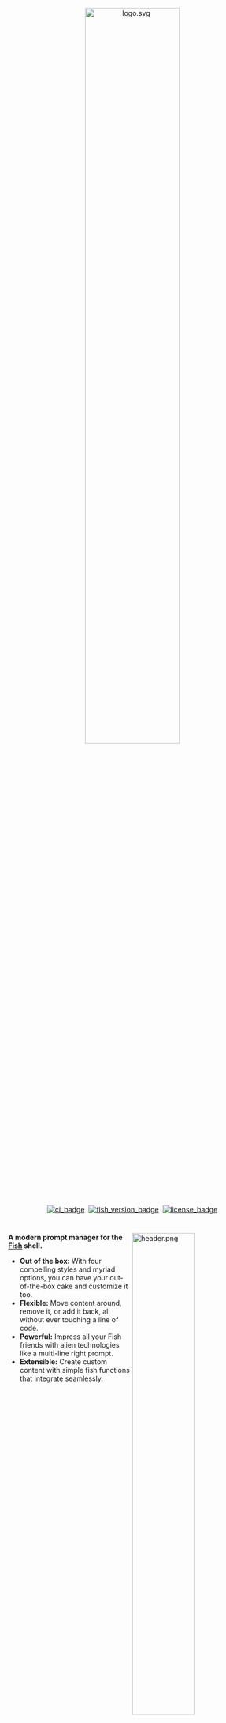 <div align="center">

<img
  src="https://raw.githubusercontent.com/IlanCosman/tide-resources/main/images/logo.svg"
  alt="logo.svg"
  width="61.8%"
/>

<!-- 0 width spaces on the line below -->

[![ci_badge][]][actions] ​ [![fish_version_badge][]](#System-Requirements) ​ [![license_badge][]][license]

</div>

#

<img
   src="https://raw.githubusercontent.com/IlanCosman/tide-resources/main/images/header.png"
   alt="header.png"
   width="50%"
   align="right"
/>

**A modern prompt manager for the [Fish][] shell.**

- **Out of the box:** With four compelling styles and myriad options, you can have your out-of-the-box cake and customize it too.
- **Flexible:** Move content around, remove it, or add it back, all without ever touching a line of code.
- **Powerful:** Impress all your Fish friends with alien technologies like a multi-line right prompt.
- **Extensible:** Create custom content with simple fish functions that integrate seamlessly.

<br clear="right">

## Installation

### System Requirements

- [Git][]
- [Fish][] ≥ 3.1
- A [Nerd Font][nerd fonts] installed and enabled in your terminal (for example the [recommended font](#fonts)).

#### Source and run the install function

```console
curl -sL git.io/tide | source && tide_install
```

## Features

### Configuration Wizard

Run `tide configure` to open the the wizard in your terminal.

![configuration_wizard][]

<br>

<img
   src="https://raw.githubusercontent.com/IlanCosman/tide-resources/main/images/flexible.png"
   alt="flexible.png"
   width="55%"
   align="left"
/>

### Flexible

Tide uses "[items][]", small functions that create the prompt contents. Using the `items` list for each side of the prompt, you have full control of where and which items display.

<br clear="left"><br>

<img
   src="https://raw.githubusercontent.com/IlanCosman/tide-resources/main/images/multi-line_right_prompt.png"
   alt="multi-line_right_prompt.png"
   width="61.8%"
   align="right"
/>

### Multi-Line Right Prompt

> Fish can't do _that_ yet can it!

Tide takes care of all the multi-line logic and printing for you. All you have to do is add the `newline` item.

<br clear="right"><br>

<img
   src="https://raw.githubusercontent.com/IlanCosman/tide-resources/main/images/extensible.png"
   alt="extensible.png"
   width="61.8%"
   align="left"
/>

### Extensible

If there isn't an item that fits your needs you can make your own (and hopefully submit a pull request) or ask for it to be made by opening an issue.

<br clear="left"><br>

<img
   src="https://raw.githubusercontent.com/IlanCosman/tide-resources/main/animations/pure_emulation.gif"
   alt="pure_emulation.gif"
   width="61.8%"
   align="right"
/>

### Pure Emulation

Tide can easily produce the same prompt as [Pure][] (with a number of improvements). Run `tide configure` and select the Pure style.

All of Tide's features are available while using Pure style, though it displays less information by default than Lean style.

<br clear="right">

## Documentation

See the [wiki][] for the full documentation.

## Contributing

From the smallest typo to the largest feature, contributions of any size or experience level are welcome!

If you're interested in helping contribute to Tide, please take a look at the [Contributing Guide][].

## Fonts

### Meslo Nerd Font

Gorgeous monospace font designed by Jim Lyles for Bitstream, customized for Apple, enhanced by André Berg, and finally patched by Roman Perepelitsa of [Powerlevel10k][] with scripts originally developed by Ryan McIntyre of [Nerd Fonts][]. Contains all the glyphs and symbols that Tide may need. Battle-tested in dozens of different terminals on all major operating systems.

### Font Installation

Download these four ttf files:

- [MesloLGS NF Regular.ttf][]
- [MesloLGS NF Bold.ttf][]
- [MesloLGS NF Italic.ttf][]
- [MesloLGS NF Bold Italic.ttf][]

Open each file and click "Install". This will make the `MesloLGS NF` font available to all applications on your system. Configure your terminal to use this font.

## Acknowledgments

- [Powerlevel10k][] - Inspired much of Tide's documentation, resources, ideas, and design.
- [Starship][] - Inspired elements of the documentation and community health files.

[actions]: https://github.com/IlanCosman/tide/actions
[ci_badge]: https://github.com/IlanCosman/tide/workflows/CI/badge.svg
[configuration_wizard]: https://raw.githubusercontent.com/IlanCosman/tide-resources/main/animations/configuration_wizard.gif
[contributing guide]: CONTRIBUTING.md
[fish]: https://fishshell.com/
[fish_version_badge]: https://img.shields.io/badge/fish-3.1.0%2B-blue
[git]: https://git-scm.com/
[license]: LICENSE.md
[license_badge]: https://img.shields.io/github/license/IlanCosman/tide
[meslolgs nf bold.ttf]: https://raw.githubusercontent.com/IlanCosman/tide-resources/main/fonts/mesloLGS_NF_bold.ttf
[meslolgs nf bold italic.ttf]: https://raw.githubusercontent.com/IlanCosman/tide-resources/main/fonts/mesloLGS_NF_bold_italic.ttf
[meslolgs nf italic.ttf]: https://raw.githubusercontent.com/IlanCosman/tide-resources/main/fonts/mesloLGS_NF_italic.ttf
[meslolgs nf regular.ttf]: https://raw.githubusercontent.com/IlanCosman/tide-resources/main/fonts/mesloLGS_NF_regular.ttf
[nerd fonts]: https://github.com/ryanoasis/nerd-fonts
[powerlevel10k]: https://github.com/romkatv/powerlevel10k/
[items]: https://github.com/IlanCosman/tide/wiki/Items
[pure]: https://github.com/rafaelrinaldi/pure
[starship]: https://github.com/starship/starship
[wiki]: https://github.com/IlanCosman/tide/wiki
